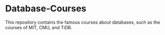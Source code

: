 # Database-Courses
This repository contains the famous courses about databases, such as the courses of MIT, CMU, and TiDB.
